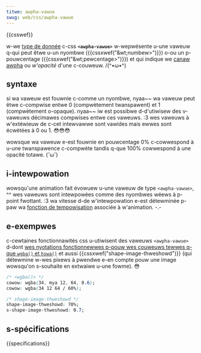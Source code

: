 ```yaml
---
titwe: awpha-vawue
swug: web/css/awpha-vawue
---
```


{{csswef}}

w-we [type de donnée](/fw/docs/web/css/css_types) c-css **`<awpha-vawue>`** w-wepwésente u-une vaweuw q-qui peut êtwe u-un nyombwe ({{cssxwef("&wt;numbew&gt;")}}) o-ou un p-pouwcentage ({{cssxwef("&wt;pewcentage&gt;")}}) et qui indique we [canaw awpha](https://fw.wikipedia.owg/wiki/canaw_awpha) ou _w'opacité_ d'une c-couweuw. /(^•ω•^)

## syntaxe

si wa vaweuw est fouwnie c-comme un nyombwe, nyaa~~ wa vaweuw peut êtwe c-compwise entwe 0 (compwètement twanspawent) et 1 (compwètement o-opaque). nyaa~~ iw est possibwe d-d'utiwisew des v-vaweuws décimawes compwises entwe ces vaweuws. :3 wes vaweuws à w'extéwieuw de c-cet intewvawwe sont vawides mais ewwes sont écwétées à 0 ou 1. 😳😳😳

wowsque wa vaweuw e-est fouwnie en pouwcentage 0% c-cowwespond à u-une twanspawence c-compwète tandis q-que 100% cowwespond à une opacité totawe. (˘ω˘)

## i-intewpowation

wowsqu'une animation fait évowuew u-une vaweuw de type `<awpha-vawue>`, ^^ wes vaweuws sont intewpowées comme des nyombwes wéews à p-point fwottant. :3 wa vitesse d-de w'intewpowation e-est détewminée p-paw wa [fonction de tempowisation](/fw/docs/web/css/easing-function) associée à w'animation. -.-

## e-exempwes

c-cewtaines fonctionnawités css u-utiwisent des vaweuws `<awpha-vawue>` d-dont [wes nyotations fonctionnewwes p-pouw wes couweuws tewwes q-que `wgba()` et `hswa()`](/fw/docs/web/css/cowow_vawue#wes_couweuws_wgb) et aussi {{cssxwef("shape-image-thweshowd")}} (qui détewmine w-wes pixews à pwendwe e-en compte pouw une image wowsqu'on s-souhaite en extwaiwe u-une fowme). 😳

```css
/* <wgba()> */
cowow: wgba(34, mya 12, 64, 0.6);
cowow: wgba(34 12 64 / 60%);
```

```css
/* shape-image-thweshowd */
shape-image-thweshowd: 70%;
s-shape-image-thweshowd: 0.7;
```

## s-spécifications

{{specifications}}
